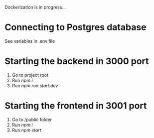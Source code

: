Dockerization is in progress...

# Connecting to Postgres database
See variables in .env file

# Starting the backend in 3000 port
1. Go to project root
2. Run *npm i* 
3. Run *npm run start:dev* 

# Starting the frontend in 3001 port
1. Go to /public folder
2. Run *npm i* 
3. Run *npm start* 


